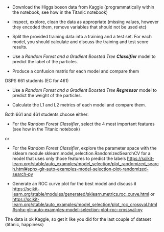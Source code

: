 - Download the Higgs boson data from Kaggle (programmatically within the notebook, see how in the Titanic notebook)

- Inspect, explore, clean the data as appropriate (missing values, however they encoded them, remove variables that should not be used etc)

- Split the provided training data into a training and a test set. For each model, you should calculate and discuss the training and test score results.

- Use a _Random Forest and a Gradient Boosted Tree **Classifier**_ model to predict the label of the particles.

- Produce a confusion matrix for each model and compare them

DSPS 661 students (EC for 461)
    
   - Use a _Random Forest and a Gradient Boosted Tree **Regressor**_ model to predict the weight of the particles.

   - Calculate the L1 and L2 metrics of each model and compare them.

Both 661 and 461 students choose either: 

  
   - For the _Random Forest Classifier_, select the 4 most important features (see how in the Titanic notebook) 
 
or  
   - For the _Random Forest Classifier_, explore the parameter space with the sklearn module sklearn.model_selection.RandomizedSearchCV for a model that uses only those features to predict the labels https://scikit-learn.org/stable/auto_examples/model_selection/plot_randomized_search.html#sphx-glr-auto-examples-model-selection-plot-randomized-search-py

  - Generate an ROC curve plot for the best model and discuss it https://scikit-learn.org/stable/modules/generated/sklearn.metrics.roc_curve.html or https://scikit-learn.org/stable/auto_examples/model_selection/plot_roc_crossval.html#sphx-glr-auto-examples-model-selection-plot-roc-crossval-py

The data is ok Kaggle, so get it like you did for the last couple of dataset (titanic, happiness)
